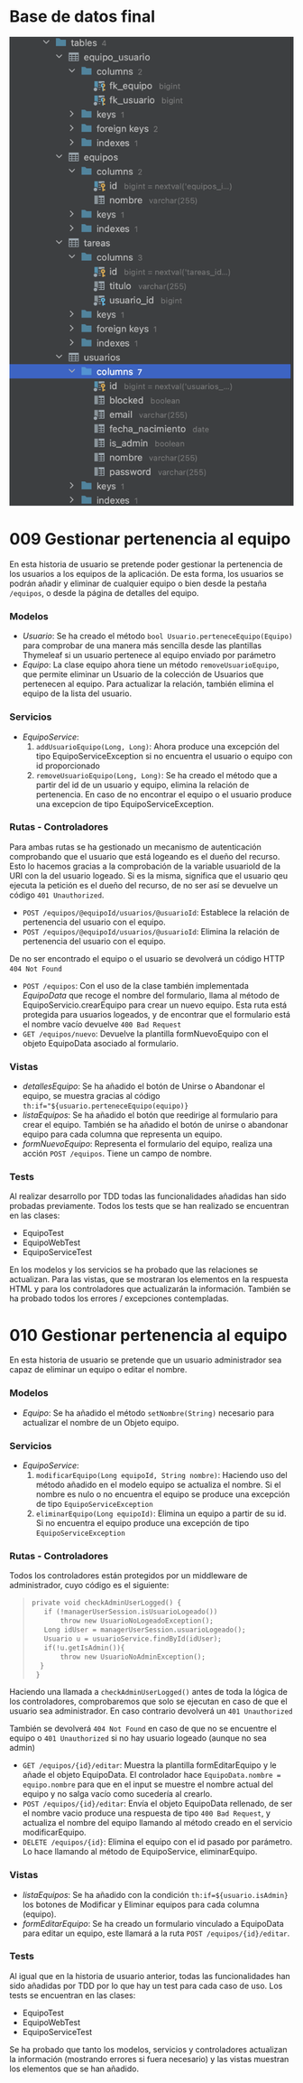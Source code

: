 # Base de datos final
![](basededatos.png)

# 009 Gestionar pertenencia al equipo
En esta historia de usuario se pretende poder gestionar la pertenencia de los usuarios a los equipos de la aplicación. De esta forma, los usuarios se podrán añadir y eliminar de cualquier equipo o bien desde la pestaña `/equipos`, o desde la página de detalles del equipo.
### Modelos
- *Usuario*: Se ha creado el método `bool Usuario.perteneceEquipo(Equipo)` para comprobar de una manera más sencilla desde las plantillas Thymeleaf si un usuario pertenece al equipo enviado por parámetro
- *Equipo*: La clase equipo ahora tiene un método `removeUsuarioEquipo`, que permite eliminar un Usuario de la colección de Usuarios que pertenecen al equipo. Para actualizar la relación, también elimina el equipo de la lista del usuario.

### Servicios
- *EquipoService*: 
  1. `addUsuarioEquipo(Long, Long)`: Ahora produce una excepción del tipo EquipoServiceException si no encuentra el usuario o equipo con id proporcionado
  2. `removeUsuarioEquipo(Long, Long)`: Se ha creado el método que a partir del id de un usuario y equipo, elimina la relación de pertenencia. En caso de no encontrar el equipo o el usuario produce una excepcion de tipo EquipoServiceException.

### Rutas - Controladores
Para ambas rutas se ha gestionado un mecanismo de autenticación comprobando que el usuario que está logeando es el dueño del recurso. Esto lo hacemos gracias a la comprobación de la variable usuarioId de la URI con la del usuario logeado. Si es la misma, significa que el usuario qeu ejecuta la petición es el dueño del recurso, de no ser así se devuelve un código `401 Unauthorized`.
- `POST /equipos/@equipoId/usuarios/@usuarioId`: Establece la relación de pertenencia del usuario con el equipo.
- `POST /equipos/@equipoId/usuarios/@usuarioId`: Elimina la relación de pertenencia del usuario con el equipo.

De no ser encontrado el equipo o el usuario se devolverá un código HTTP `404 Not Found`

- `POST /equipos`: Con el uso de la clase también implementada *EquipoData* que recoge el nombre del formulario, llama al método de EquipoServicio.crearEquipo para crear un nuevo equipo. Esta ruta está protegida para usuarios logeados, y de encontrar que el formulario está el nombre vacío devuelve `400 Bad Request`
- `GET /equipos/nuevo`: Devuelve la plantilla formNuevoEquipo con el objeto EquipoData asociado al formulario.

### Vistas
- *detallesEquipo*: Se ha añadido el botón de Unirse o Abandonar el equipo, se muestra gracias al código `th:if="${usuario.perteneceEquipo(equipo)}`
- *listaEquipos*: Se ha añadido el botón que reedirige al formulario para crear el equipo. También se ha añadido el botón de unirse o abandonar equipo para cada columna que representa un equipo.
- *formNuevoEquipo*: Representa el formulario del equipo, realiza una acción `POST /equipos`. Tiene un campo de nombre.
### Tests
Al realizar desarrollo por TDD todas las funcionalidades añadidas han sido probadas previamente. Todos los tests que se han realizado se encuentran en las clases:
- EquipoTest
- EquipoWebTest
- EquipoServiceTest

En los modelos y los servicios se ha probado que las relaciones se actualizan. Para las vistas, que se mostraran los elementos en la respuesta HTML y para los controladores que actualizarán la información. También se ha probado todos los errores / excepciones contempladas.

# 010 Gestionar pertenencia al equipo
En esta historia de usuario se pretende que un usuario administrador sea capaz de eliminar un equipo o editar el nombre. 

### Modelos
- *Equipo*: Se ha añadido el método `setNombre(String)` necesario para actualizar el nombre de un Objeto equipo.
### Servicios
- *EquipoService*:
  1. `modificarEquipo(Long equipoId, String nombre)`: Haciendo uso del método añadido en el modelo equipo se actualiza el nombre. Si el nombre es nulo o no encuentra el equipo se produce una excepción de tipo `EquipoServiceException`
  2. `eliminarEquipo(Long equipoId)`: Elimina un equipo a partir de su id. Si no encuentra el equipo produce una excepción de tipo `EquipoServiceException`

### Rutas - Controladores
Todos los controladores están protegidos por un middleware de administrador, cuyo código es el siguiente:  
>     private void checkAdminUserLogged() {      
>        if (!managerUserSession.isUsuarioLogeado())
>            throw new UsuarioNoLogeadoException();
>        Long idUser = managerUserSession.usuarioLogeado();
>        Usuario u = usuarioService.findById(idUser);
>        if(!u.getIsAdmin()){
>            throw new UsuarioNoAdminException();
>       }
>      }

Haciendo una llamada a `checkAdminUserLogged()` antes de toda la lógica de los controladores, comprobaremos que solo se ejecutan en caso de que el usuario sea administrador. En caso contrario devolverá un `401 Unauthorized `

También se devolverá `404 Not Found` en caso de que no se encuentre el equipo o `401 Unauthorized` si no hay usuario logeado (aunque no sea admin)

- `GET /equipos/{id}/editar`: Muestra la plantilla formEditarEquipo y le añade el objeto EquipoData. El controlador hace `EquipoData.nombre = equipo.nombre` para que en el input se muestre el nombre actual del equipo y no salga vacío como sucedería al crearlo.
- `POST /equipos/{id}/editar`: Envía el objeto EquipoData rellenado, de ser el nombre vacio produce una respuesta de tipo `400 Bad Request`, y actualiza el nombre del equipo llamando al método creado en el servicio modificarEquipo.
- `DELETE /equipos/{id}`: Elimina el equipo con el id pasado por parámetro. Lo hace llamando al método de EquipoService, eliminarEquipo.

### Vistas
- *listaEquipos*: Se ha añadido con la condición `th:if=${usuario.isAdmin}` los botones de Modificar y Eliminar equipos para cada columna (equipo).
- *formEditarEquipo*: Se ha creado un formulario vinculado a EquipoData para editar un equipo, este llamará a la ruta `POST /equipos/{id}/editar`.


### Tests
Al igual que en la historia de usuario anterior, todas las funcionalidades han sido añadidas por TDD por lo que hay un test para cada caso de uso. Los tests se encuentran en las clases: 
- EquipoTest
- EquipoWebTest
- EquipoServiceTest

Se ha probado que tanto los modelos, servicios y controladores actualizan la información (mostrando errores si fuera necesario) y las vistas muestran los elementos que se han añadido.
 